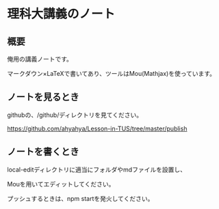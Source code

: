 # 理科大講義のノート

## 概要

俺用の講義ノートです。

マークダウン×LaTeXで書いてあり、ツールはMou(Mathjax)を使っています。

## ノートを見るとき

githubの、/github/ディレクトリを見てください。

https://github.com/ahyahya/Lesson-in-TUS/tree/master/publish

## ノートを書くとき

local-editディレクトリに適当にフォルダやmdファイルを設置し、

Mouを用いてエディットしてください。

プッシュするときは、npm startを発火してください。
